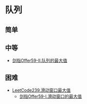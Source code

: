 # 队列
## 简单
## 中等
- [剑指Offer59-II.队列的最大值](docs/剑指Offer59-II.队列的最大值.md)
## 困难
- [LeetCode239.滑动窗口最大值](docs/LeetCode239.滑动窗口最大值.md)
  - [剑指Offer59-I.滑动窗口的最大值](docs/剑指Offer59-I.滑动窗口的最大值.md)